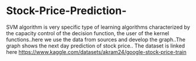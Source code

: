 # Stock-Price-Prediction-
SVM algorithm is very specific type of learning algorithms characterized by the capacity control of the decision function, the user of the kernel functions..here we use the data from sources and develop the graph..The graph shows the next day prediction of stock price..
The dataset is linked here https://www.kaggle.com/datasets/akram24/google-stock-price-train
